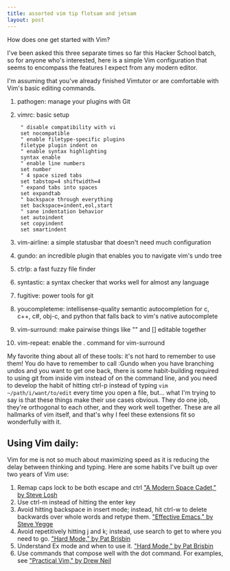 ```yaml
---
title: assorted vim tip flotsam and jetsam
layout: post
---
```

How does one get started with Vim? 

I've been asked this three separate times so far this Hacker School batch, so for anyone
who's interested, here is a simple Vim configuration that seems to encompass
the features I expect from any modern editor.

I'm assuming that you've already finished Vimtutor or are comfortable with Vim's
basic editing commands.

1. pathogen: manage your plugins with Git
2. vimrc: basic setup

        " disable compatibility with vi
        set nocompatible
        " enable filetype-specific plugins
        filetype plugin indent on
        " enable syntax highlighting
        syntax enable
        " enable line numbers
        set number
        " 4 space sized tabs
        set tabstop=4 shiftwidth=4 
        " expand tabs into spaces
        set expandtab
        " backspace through everything
        set backspace=indent,eol,start
        " sane indentation behavior 
        set autoindent
        set copyindent
        set smartindent

3. vim-airline: a simple statusbar that doesn't need much configuration
4. gundo: an incredible plugin that enables you to navigate vim's undo tree
5. ctrlp: a fast fuzzy file finder
6. syntastic: a syntax checker that works well for almost any language
7. fugitive: power tools for git
8. youcompleteme: intellisense-quality semantic autocompletion for c, c++, c#,
obj-c, and python that falls back to vim's native autocomplete
9. vim-surround: make pairwise things like "" and [] editable
together
10. vim-repeat: enable the . command for vim-surround

My favorite thing about all of these tools: it's not hard to remember to use
them! You do have to remember to call :Gundo when you have branching undos and
you want to get one back, there is some habit-building required to using git
from inside vim instead of on the command line, and you need to develop the
habit of hitting ctrl-p instead of typing `vim ~/path/i/want/to/edit` every
time you open a file, but... what I'm trying to say is that these things make
their use cases obvious. They do one job, they're orthogonal to each other,
and they work well together. These are all hallmarks of vim itself, and
that's why I feel these extensions fit so wonderfully with it.


## Using Vim daily:

Vim for me is not so much about maximizing speed as it is reducing the delay
between thinking and typing. Here are some habits I've built up over two years 
of Vim use:

1. Remap caps lock to be both escape and ctrl ["A Modern Space Cadet," by Steve Losh](http://stevelosh.com/blog/2012/10/a-modern-space-cadet/)
2. Use ctrl-m instead of hitting the enter key
3. Avoid hitting backspace in insert mode; instead, hit ctrl-w to delete
   backwards over whole words and retype them. ["Effective Emacs," by Steve
   Yegge](https://sites.google.com/site/steveyegge2/effective-emacs)
4. Avoid repetitively hitting j and k; instead, use search to get to where you
   need to go. ["Hard Mode," by Pat
   Brisbin](http://pbrisbin.com/posts/hard_mode/)
5. Understand Ex mode and when to use it. ["Hard Mode," by Pat
   Brisbin](http://pbrisbin.com/posts/hard_mode/)
5. Use commands that compose well with the dot command. For examples, see ["Practical Vim," by
   Drew Neil](http://pragprog.com/book/dnvim/practical-vim)
